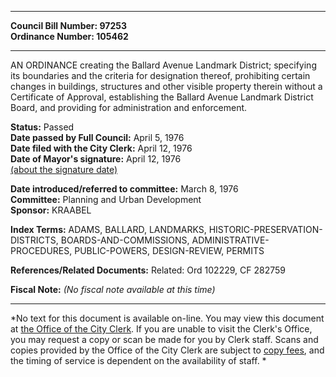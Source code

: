 * * * * *  
  
**Council Bill Number: [](#h0)[](#h2)97253**   
**Ordinance Number: 105462**  
  
* * * * *  
  
AN ORDINANCE creating the Ballard Avenue Landmark District; specifying its boundaries and the criteria for designation thereof, prohibiting certain changes in buildings, structures and other visible property therein without a Certificate of Approval, establishing the Ballard Avenue Landmark District Board, and providing for administration and enforcement.  
  
**Status:** Passed   
**Date passed by Full Council:** April 5, 1976   
**Date filed with the City Clerk:** April 12, 1976   
**Date of Mayor's signature:** April 12, 1976   
[(about the signature date)](/~public/approvaldate.htm)   
  
  
**Date introduced/referred to committee:** March 8, 1976   
**Committee:** Planning and Urban Development   
**Sponsor:** KRAABEL   
  
**Index Terms:** ADAMS, BALLARD, LANDMARKS, HISTORIC-PRESERVATION-DISTRICTS, BOARDS-AND-COMMISSIONS, ADMINISTRATIVE-PROCEDURES, PUBLIC-POWERS, DESIGN-REVIEW, PERMITS  
  
**References/Related Documents:** Related: Ord 102229, CF 282759  
  
**Fiscal Note:** *(No fiscal note available at this time)*  
  
* * * * *  
  
*No text for this document is available on-line. You may view this document at [the Office of the City Clerk](http://www.seattle.gov/leg/clerk/contactUs.htm). If you are unable to visit the Clerk's Office, you may request a copy or scan be made for you by Clerk staff. Scans and copies provided by the Office of the City Clerk are subject to [copy fees](http://clerk.seattle.gov/~public/clerkfees.htm), and the timing of service is dependent on the availability of staff. *  
  
  

